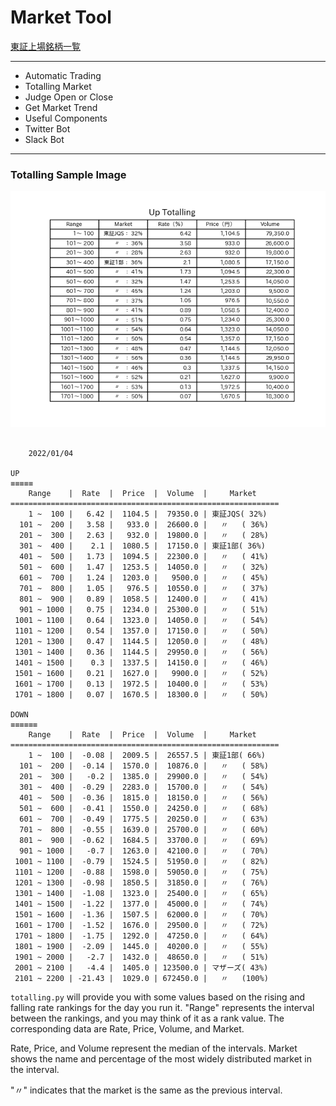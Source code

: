# Market Tool

[東証上場銘柄一覧](https://www.jpx.co.jp/markets/statistics-equities/misc/01.html)

***

 - Automatic Trading
 - Totalling Market
 - Judge Open or Close
 - Get Market Trend
 - Useful Components
 - Twitter Bot
 - Slack Bot

***

### Totalling Sample Image

![totalling sample image](./images/totalling_sample.png)

```

    2022/01/04
    
UP
≡≡≡≡≡
    Range    |  Rate  |  Price  |  Volume  |     Market     
============================================================
    1 ~  100 |   6.42 |  1104.5 |  79350.0 | 東証JQS( 32%)
  101 ~  200 |   3.58 |   933.0 |  26600.0 |   〃   ( 36%)
  201 ~  300 |   2.63 |   932.0 |  19800.0 |   〃   ( 28%)
  301 ~  400 |    2.1 |  1080.5 |  17150.0 | 東証1部( 36%)
  401 ~  500 |   1.73 |  1094.5 |  22300.0 |   〃   ( 41%)
  501 ~  600 |   1.47 |  1253.5 |  14050.0 |   〃   ( 32%)
  601 ~  700 |   1.24 |  1203.0 |   9500.0 |   〃   ( 45%)
  701 ~  800 |   1.05 |   976.5 |  10550.0 |   〃   ( 37%)
  801 ~  900 |   0.89 |  1058.5 |  12400.0 |   〃   ( 41%)
  901 ~ 1000 |   0.75 |  1234.0 |  25300.0 |   〃   ( 51%)
 1001 ~ 1100 |   0.64 |  1323.0 |  14050.0 |   〃   ( 54%)
 1101 ~ 1200 |   0.54 |  1357.0 |  17150.0 |   〃   ( 50%)
 1201 ~ 1300 |   0.47 |  1144.5 |  12050.0 |   〃   ( 48%)
 1301 ~ 1400 |   0.36 |  1144.5 |  29950.0 |   〃   ( 56%)
 1401 ~ 1500 |    0.3 |  1337.5 |  14150.0 |   〃   ( 46%)
 1501 ~ 1600 |   0.21 |  1627.0 |   9900.0 |   〃   ( 52%)
 1601 ~ 1700 |   0.13 |  1972.5 |  10400.0 |   〃   ( 53%)
 1701 ~ 1800 |   0.07 |  1670.5 |  18300.0 |   〃   ( 50%)

DOWN
≡≡≡≡≡≡
    Range    |  Rate  |  Price  |  Volume  |     Market     
============================================================
    1 ~  100 |  -0.08 |  2009.5 |  26557.5 | 東証1部( 66%)
  101 ~  200 |  -0.14 |  1570.0 |  10876.0 |   〃   ( 58%)
  201 ~  300 |   -0.2 |  1385.0 |  29900.0 |   〃   ( 54%)
  301 ~  400 |  -0.29 |  2283.0 |  15700.0 |   〃   ( 54%)
  401 ~  500 |  -0.36 |  1815.0 |  18150.0 |   〃   ( 56%)
  501 ~  600 |  -0.41 |  1550.0 |  24250.0 |   〃   ( 68%)
  601 ~  700 |  -0.49 |  1775.5 |  20250.0 |   〃   ( 63%)
  701 ~  800 |  -0.55 |  1639.0 |  25700.0 |   〃   ( 60%)
  801 ~  900 |  -0.62 |  1684.5 |  33700.0 |   〃   ( 69%)
  901 ~ 1000 |   -0.7 |  1263.0 |  42100.0 |   〃   ( 70%)
 1001 ~ 1100 |  -0.79 |  1524.5 |  51950.0 |   〃   ( 82%)
 1101 ~ 1200 |  -0.88 |  1598.0 |  59050.0 |   〃   ( 75%)
 1201 ~ 1300 |  -0.98 |  1850.5 |  31850.0 |   〃   ( 76%)
 1301 ~ 1400 |  -1.08 |  1323.0 |  25400.0 |   〃   ( 65%)
 1401 ~ 1500 |  -1.22 |  1377.0 |  45000.0 |   〃   ( 74%)
 1501 ~ 1600 |  -1.36 |  1507.5 |  62000.0 |   〃   ( 70%)
 1601 ~ 1700 |  -1.52 |  1676.0 |  29500.0 |   〃   ( 72%)
 1701 ~ 1800 |  -1.75 |  1292.0 |  47250.0 |   〃   ( 64%)
 1801 ~ 1900 |  -2.09 |  1445.0 |  40200.0 |   〃   ( 55%)
 1901 ~ 2000 |   -2.7 |  1432.0 |  48650.0 |   〃   ( 51%)
 2001 ~ 2100 |   -4.4 |  1405.0 | 123500.0 | マザーズ( 43%)
 2101 ~ 2200 | -21.43 |  1029.0 | 672450.0 |   〃   (100%)
```

`totalling.py` will provide you with some values based on the rising and falling rate rankings for the day you run it.
"Range" represents the interval between the rankings, and you may think of it as a rank value.
The corresponding data are Rate, Price, Volume, and Market.

Rate, Price, and Volume represent the median of the intervals.
Market shows the name and percentage of the most widely distributed market in the interval.

"〃" indicates that the market is the same as the previous interval.
